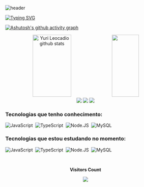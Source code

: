 ![header](https://capsule-render.vercel.app/api?type=Waving&color=gradient&customColorList=0,29,2,5,30&height=200&section=header&text=Yuri%20Moreira%20Leocadio&fontSize=60&animation=fadeIn)

[![Typing SVG](https://readme-typing-svg.herokuapp.com/?color=00BFFF&size=35&center=true&vCenter=true&width=1000&lines=Olá!+Meu+nome+é+Yuri+Moreira+Leocadio;Tenho+18+anos;Desenvolvedor+Full-Stack;Seja+Bem-Vindo+ao+meu+GitHub!+:%29)](https://git.io/typing-svg)

[![Ashutosh's github activity graph](https://github-readme-activity-graph.vercel.app/graph?username=YuriLeocadio&bg_color=000114&color=00e1ff&line=6305f0&point=3c7cb9&area=true&hide_border=true)](https://github.com/ashutosh00710/github-readme-activity-graph)

<div align="center">  
  <img width="49%" height="195px" src="https://github-readme-stats.vercel.app/api?username=YuriLeocadio&show_icons=true&count_private=true&hide_border=true&title_color=00BFFF&icon_color=tokyionight&text_color=87CEEB&bg_color=0d1117" alt="Yuri Leocadio github stats" /> 
  <img width="41%" height="195px" src="https://github-readme-stats.vercel.app/api/top-langs/?username=YuriLeocadio&layout=compact&hide_border=true&title_color=00BFFF&text_color=87CEEB&bg_color=0d1117" />
</div>

<div align="center"> 
  <a href="" target="_blank"><img src="https://img.shields.io/badge/portfólio-000000?style=for-the-badge&logo=About.me&logoColor=white"></a>
  <a href="https://www.linkedin.com/in/yuri-moreira-leocadio-a12b93261/" target="_blank"><img src="https://img.shields.io/badge/-LinkedIn-%230077B5?style=for-the-badge&logo=linkedin&logoColor=white" style="border-radius: 30 px"></a>
  <!--<a href="https://wa.me/5524993289964" target="_blank"><img src="https://img.shields.io/badge/WhatsApp-25D366?style=for-the-badge&logo=whatsapp&logoColor=white"></a>-->
  <a href ="mailto:ymoreria.leocadio@gmail.com" target="_blank"> <img src="https://img.shields.io/badge/-Gmail-%23333?style=for-the-badge&logo=gmail&logoColor=white"></a>
</div>
  
### Tecnologias que tenho conhecimento:
![JavaScript](https://img.shields.io/badge/-JavaScript-0D1117?style=for-the-badge&logo=javascript&labelColor=0D1117)&nbsp;
![TypeScript](https://img.shields.io/badge/-TypeScript-0D1117?style=for-the-badge&logo=typescript&labelColor=0D1117)&nbsp;
![Node.JS](https://img.shields.io/badge/-Node.JS-0D1117?style=for-the-badge&logo=node.js&labelColor=0D1117&textColor=0D1117)&nbsp;
![MySQL](https://img.shields.io/badge/-MySQL-0D1117?style=for-the-badge&logo=MySQL&labelColor=0D1117&textColor=0D1117)&nbsp;

### Tecnologias que estou estudando no momento:
![JavaScript](https://img.shields.io/badge/-JavaScript-0D1117?style=for-the-badge&logo=javascript&labelColor=0D1117)&nbsp;
![TypeScript](https://img.shields.io/badge/-TypeScript-0D1117?style=for-the-badge&logo=typescript&labelColor=0D1117)&nbsp;
![Node.JS](https://img.shields.io/badge/-Node.JS-0D1117?style=for-the-badge&logo=node.js&labelColor=0D1117&textColor=0D1117)&nbsp;
![MySQL](https://img.shields.io/badge/-MySQL-0D1117?style=for-the-badge&logo=MySQL&labelColor=0D1117&textColor=0D1117)&nbsp;

<div align="center">
  <br><p align="center"><b>Visitors Count</b></p>  
  <p align="center"><img align="center" src="https://profile-counter.glitch.me/{YuriLeocadio}/count.svg" /></p> 
  <br>
</div>
